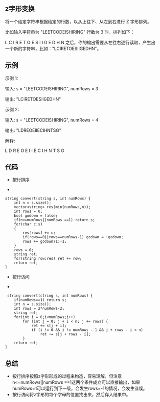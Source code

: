 ## z字形变换
将一个给定字符串根据给定的行数，以从上往下、从左到右进行 Z 字形排列。

比如输入字符串为 "LEETCODEISHIRING" 行数为 3 时，排列如下：

L   C   I   R
E T O E S I I G
E   D   H   N
之后，你的输出需要从左往右逐行读取，产生出一个新的字符串，比如："LCIRETOESIIGEDHN"。

## 示例
示例 1:

输入: s = "LEETCODEISHIRING", numRows = 3

输出: "LCIRETOESIIGEDHN"

示例 2:

输入: s = "LEETCODEISHIRING", numRows = 4

输出: "LDREOEIIECIHNTSG"

解释:

L     D     R
E   O E   I I
E C   I H   N
T     S     G
## 代码
- 按行排序

-

    string convert(string s, int numRows) {
        int n = s.size();
        vector<string> res(min(numRows,n));
        int rows = 0;
        bool godown = false;
        if(n<=numRows||numRows ==1) return s;
        for(char c:s)
        {
            res[rows] += c;
            if(rows==0||rows==numRows-1) godown = !godown;
            rows += godown?1:-1;
        }
        rows = 0;
        string ret;
        for(string row:res) ret += row;
        return ret;
    }
- 按行访问

-

	 string convert(string s, int numRows) {
        if(numRows==1) return s;
        int n = s.size();
        int rows = 2*numRows-2;  
        string ret;              
        for(int i = 0;i<numRows;i++)
            for (int j = 0; j + i < n; j += rows) {
                ret += s[j + i];
                if (i != 0 && i != numRows - 1 && j + rows - i < n)
                    ret += s[j + rows - i];
            }
        return ret;
    }
## 总结
- 按行排序按照z字形形成的过程来构造，容易理解，但注意n<=numRows||numRows ==1这两个条件成立可以直接输出，如果numRows=1可以运行到下一级，会发生rows=-1的情况，会发生错误。
- 按行访问将z字形的每个字母的位置找出来，然后存入结果中。

